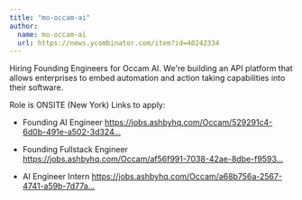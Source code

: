 ```yaml
---
title: "mo-occam-ai"
author:
  name: mo-occam-ai
  url: https://news.ycombinator.com/item?id=40242334
---
```

Hiring Founding Engineers for Occam AI. We&#x27;re building an API platform that allows enterprises to embed automation and action taking capabilities into their software.

Role is ONSITE (New York)
Links to apply:

- Founding AI Engineer <a href="https:&#x2F;&#x2F;jobs.ashbyhq.com&#x2F;Occam&#x2F;529291c4-6d0b-491e-a502-3d324f221107">https:&#x2F;&#x2F;jobs.ashbyhq.com&#x2F;Occam&#x2F;529291c4-6d0b-491e-a502-3d324...</a>

- Founding Fullstack Engineer <a href="https:&#x2F;&#x2F;jobs.ashbyhq.com&#x2F;Occam&#x2F;af56f991-7038-42ae-8dbe-f95930f491ab">https:&#x2F;&#x2F;jobs.ashbyhq.com&#x2F;Occam&#x2F;af56f991-7038-42ae-8dbe-f9593...</a>

- AI Engineer Intern <a href="https:&#x2F;&#x2F;jobs.ashbyhq.com&#x2F;Occam&#x2F;a68b756a-2567-4741-a59b-7d77ae3b1825">https:&#x2F;&#x2F;jobs.ashbyhq.com&#x2F;Occam&#x2F;a68b756a-2567-4741-a59b-7d77a...</a>
